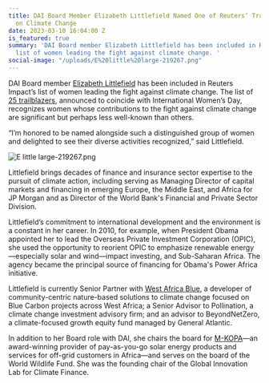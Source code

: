 ```yaml
---
title: DAI Board Member Elizabeth Littlefield Named One of Reuters’ Trailblazing Women
  on Climate Change
date: 2023-03-10 16:04:00 Z
is_featured: true
summary: 'DAI Board member Elizabeth Littlefield has been included in Reuters Impact’s
  list of women leading the fight against climate change. '
social-image: "/uploads/E%20little%20large-219267.png"
---
```


DAI Board member [Elizabeth Littlefield](https://www.dai.com/who-we-are/board/elizabeth-littlefield) has been included in Reuters Impact’s list of women leading the fight against climate change. The list of [25 trailblazers](https://www.reuters.com/business/sustainable-business/twenty-five-trailblazing-women-leading-fight-against-climate-change-2023-03-07/), announced to coincide with International Women’s Day, recognizes women whose contributions to the fight against climate change are significant but perhaps less well-known than others.

“I’m honored to be named alongside such a distinguished group of women and delighted to see their diverse activities recognized,” said Littlefield.

![E little large-219267.png](/uploads/E%20little%20large-219267.png)

<!--more-->

Littlefield brings decades of finance and insurance sector expertise to the pursuit of climate action, including serving as Managing Director of capital markets and financing in emerging Europe, the Middle East, and Africa for JP Morgan and as Director of the World Bank's Financial and Private Sector Division. 

Littlefield’s commitment to international development and the environment is a constant in her career. In 2010, for example, when President Obama appointed her to lead the Overseas Private Investment Corporation (OPIC), she used the opportunity to reorient OPIC to emphasize renewable energy—especially solar and wind—impact investing, and Sub-Saharan Africa. The agency became the principal source of financing for Obama's Power Africa initiative.

Littlefield is currently Senior Partner with [West Africa Blue](http://www.westafricablue.org/), a developer of community-centric nature-based solutions to climate change focused on Blue Carbon projects across West Africa; a Senior Advisor to Pollination, a climate change investment advisory firm; and an advisor to BeyondNetZero, a climate-focused growth equity fund managed by General Atlantic. 

In addition to her Board role with DAI, she chairs the board for [M-KOPA](https://m-kopa.com/)—an award-winning provider of pay-as-you-go solar energy products and services for off-grid customers in Africa—and serves on the board of the World Wildlife Fund. She was the founding chair of the Global Innovation Lab for Climate Finance.